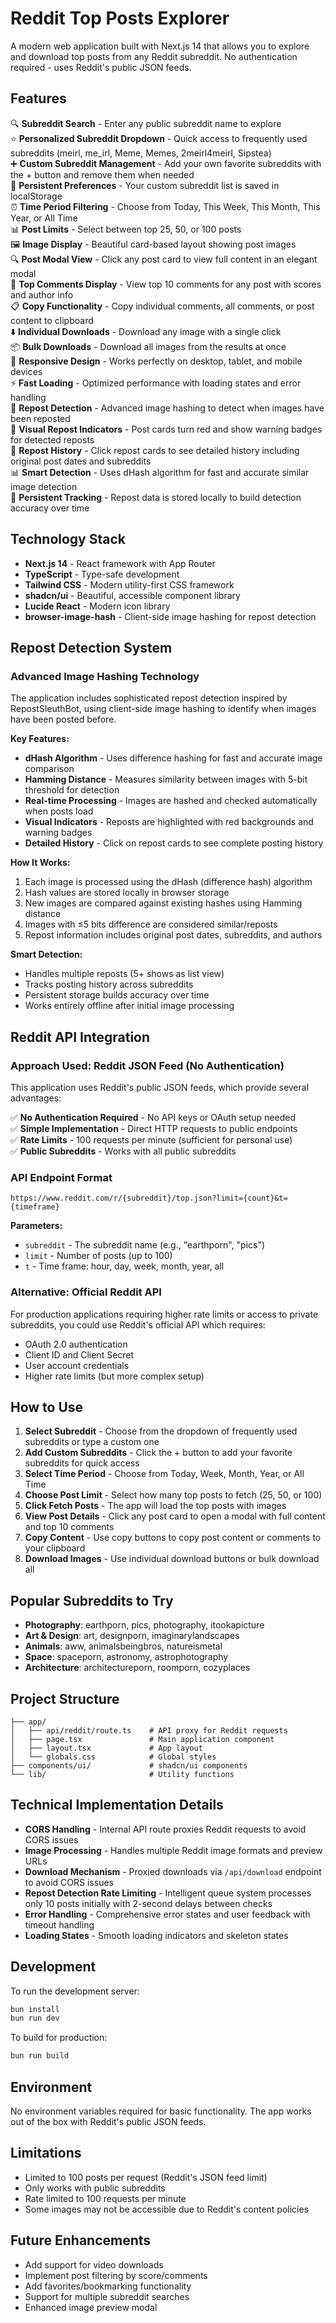 # Reddit Top Posts Explorer

A modern web application built with Next.js 14 that allows you to explore and download top posts from any Reddit subreddit. No authentication required - uses Reddit's public JSON feeds.

## Features

🔍 **Subreddit Search** - Enter any public subreddit name to explore  
⭐ **Personalized Subreddit Dropdown** - Quick access to frequently used subreddits (meirl, me_irl, Meme, Memes, 2meirl4meirl, Sipstea)  
➕ **Custom Subreddit Management** - Add your own favorite subreddits with the + button and remove them when needed  
💾 **Persistent Preferences** - Your custom subreddit list is saved in localStorage  
⏰ **Time Period Filtering** - Choose from Today, This Week, This Month, This Year, or All Time  
📊 **Post Limits** - Select between top 25, 50, or 100 posts  
🖼️ **Image Display** - Beautiful card-based layout showing post images  
🔍 **Post Modal View** - Click any post card to view full content in an elegant modal  
💬 **Top Comments Display** - View top 10 comments for any post with scores and author info  
📋 **Copy Functionality** - Copy individual comments, all comments, or post content to clipboard  
⬇️ **Individual Downloads** - Download any image with a single click  
📦 **Bulk Downloads** - Download all images from the results at once  
📱 **Responsive Design** - Works perfectly on desktop, tablet, and mobile devices  
⚡ **Fast Loading** - Optimized performance with loading states and error handling  
🚨 **Repost Detection** - Advanced image hashing to detect when images have been reposted  
🔴 **Visual Repost Indicators** - Post cards turn red and show warning badges for detected reposts  
📅 **Repost History** - Click repost cards to see detailed history including original post dates and subreddits  
📊 **Smart Detection** - Uses dHash algorithm for fast and accurate similar image detection  
💾 **Persistent Tracking** - Repost data is stored locally to build detection accuracy over time  

## Technology Stack

- **Next.js 14** - React framework with App Router
- **TypeScript** - Type-safe development
- **Tailwind CSS** - Modern utility-first CSS framework
- **shadcn/ui** - Beautiful, accessible component library
- **Lucide React** - Modern icon library
- **browser-image-hash** - Client-side image hashing for repost detection

## Repost Detection System

### Advanced Image Hashing Technology

The application includes sophisticated repost detection inspired by RepostSleuthBot, using client-side image hashing to identify when images have been posted before.

**Key Features:**
- **dHash Algorithm** - Uses difference hashing for fast and accurate image comparison
- **Hamming Distance** - Measures similarity between images with 5-bit threshold for detection
- **Real-time Processing** - Images are hashed and checked automatically when posts load
- **Visual Indicators** - Reposts are highlighted with red backgrounds and warning badges
- **Detailed History** - Click on repost cards to see complete posting history

**How It Works:**
1. Each image is processed using the dHash (difference hash) algorithm
2. Hash values are stored locally in browser storage
3. New images are compared against existing hashes using Hamming distance
4. Images with ≤5 bits difference are considered similar/reposts
5. Repost information includes original post dates, subreddits, and authors

**Smart Detection:**
- Handles multiple reposts (5+ shows as list view)
- Tracks posting history across subreddits
- Persistent storage builds accuracy over time
- Works entirely offline after initial image processing

## Reddit API Integration

### Approach Used: Reddit JSON Feed (No Authentication)

This application uses Reddit's public JSON feeds, which provide several advantages:

✅ **No Authentication Required** - No API keys or OAuth setup needed  
✅ **Simple Implementation** - Direct HTTP requests to public endpoints  
✅ **Rate Limits** - 100 requests per minute (sufficient for personal use)  
✅ **Public Subreddits** - Works with all public subreddits  

### API Endpoint Format
```
https://www.reddit.com/r/{subreddit}/top.json?limit={count}&t={timeframe}
```

**Parameters:**
- `subreddit` - The subreddit name (e.g., "earthporn", "pics")
- `limit` - Number of posts (up to 100)
- `t` - Time frame: hour, day, week, month, year, all

### Alternative: Official Reddit API

For production applications requiring higher rate limits or access to private subreddits, you could use Reddit's official API which requires:
- OAuth 2.0 authentication
- Client ID and Client Secret
- User account credentials
- Higher rate limits (but more complex setup)

## How to Use

1. **Select Subreddit** - Choose from the dropdown of frequently used subreddits or type a custom one
2. **Add Custom Subreddits** - Click the + button to add your favorite subreddits for quick access
3. **Select Time Period** - Choose from Today, Week, Month, Year, or All Time
4. **Choose Post Limit** - Select how many top posts to fetch (25, 50, or 100)
5. **Click Fetch Posts** - The app will load the top posts with images
6. **View Post Details** - Click any post card to open a modal with full content and top 10 comments
7. **Copy Content** - Use copy buttons to copy post content or comments to your clipboard
8. **Download Images** - Use individual download buttons or bulk download all

## Popular Subreddits to Try

- **Photography**: earthporn, pics, photography, itookapicture
- **Art & Design**: art, designporn, imaginarylandscapes
- **Animals**: aww, animalsbeingbros, natureismetal
- **Space**: spaceporn, astronomy, astrophotography
- **Architecture**: architectureporn, roomporn, cozyplaces

## Project Structure

```
├── app/
│   ├── api/reddit/route.ts    # API proxy for Reddit requests
│   ├── page.tsx               # Main application component
│   ├── layout.tsx             # App layout
│   └── globals.css            # Global styles
├── components/ui/             # shadcn/ui components
└── lib/                       # Utility functions
```

## Technical Implementation Details

- **CORS Handling** - Internal API route proxies Reddit requests to avoid CORS issues
- **Image Processing** - Handles multiple Reddit image formats and preview URLs  
- **Download Mechanism** - Proxied downloads via `/api/download` endpoint to avoid CORS issues
- **Repost Detection Rate Limiting** - Intelligent queue system processes only 10 posts initially with 2-second delays between checks
- **Error Handling** - Comprehensive error states and user feedback with timeout handling
- **Loading States** - Smooth loading indicators and skeleton states

## Development

To run the development server:

```bash
bun install
bun run dev
```

To build for production:

```bash
bun run build
```

## Environment

No environment variables required for basic functionality. The app works out of the box with Reddit's public JSON feeds.

## Limitations

- Limited to 100 posts per request (Reddit's JSON feed limit)
- Only works with public subreddits
- Rate limited to 100 requests per minute
- Some images may not be accessible due to Reddit's content policies

## Future Enhancements

- Add support for video downloads
- Implement post filtering by score/comments
- Add favorites/bookmarking functionality
- Support for multiple subreddit searches
- Enhanced image preview modal